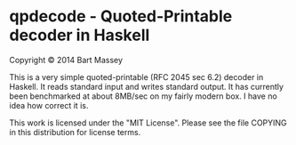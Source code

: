 # qpdecode - Quoted-Printable decoder in Haskell
Copyright © 2014 Bart Massey

This is a very simple quoted-printable (RFC 2045 sec 6.2)
decoder in Haskell. It reads standard input and writes
standard output. It has currently been benchmarked at about
8MB/sec on my fairly modern box. I have no idea how correct
it is.

This work is licensed under the "MIT License". Please see
the file COPYING in this distribution for license terms.

